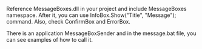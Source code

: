 Reference MessageBoxes.dll in your project and include MessageBoxes namespace. After it, you can use InfoBox.Show("Title", "Message"); command. Also, check ConfirmBox and ErrorBox.

There is an application MessageBoxSender and in the message.bat file, you can see examples of how to call it.